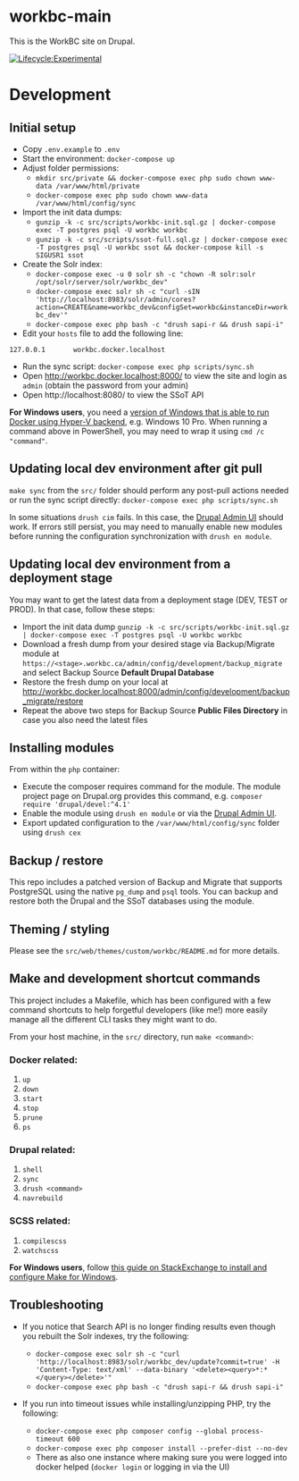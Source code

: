 workbc-main
===========

This is the WorkBC site on Drupal.

[![Lifecycle:Experimental](https://img.shields.io/badge/Lifecycle-Experimental-339999)](https://github.com/bcgov/workbc-main)

# Development
## Initial setup
- Copy `.env.example` to `.env`
- Start the environment: `docker-compose up`
- Adjust folder permissions:
  - `mkdir src/private && docker-compose exec php sudo chown www-data /var/www/html/private`
  - `docker-compose exec php sudo chown www-data /var/www/html/config/sync`
- Import the init data dumps:
  - `gunzip -k -c src/scripts/workbc-init.sql.gz | docker-compose exec -T postgres psql -U workbc workbc`
  - `gunzip -k -c src/scripts/ssot-full.sql.gz | docker-compose exec -T postgres psql -U workbc ssot && docker-compose kill -s SIGUSR1 ssot`
- Create the Solr index:
  - `docker-compose exec -u 0 solr sh -c "chown -R solr:solr /opt/solr/server/solr/workbc_dev"`
  - `docker-compose exec solr sh -c "curl -sIN 'http://localhost:8983/solr/admin/cores?action=CREATE&name=workbc_dev&configSet=workbc&instanceDir=workbc_dev'"`
  - `docker-compose exec php bash -c "drush sapi-r && drush sapi-i"`
- Edit your `hosts` file to add the following line:
```
127.0.0.1       workbc.docker.localhost
```
- Run the sync script: `docker-compose exec php scripts/sync.sh`
- Open http://workbc.docker.localhost:8000/ to view the site and login as `admin` (obtain the password from your admin)
- Open http://localhost:8080/ to view the SSoT API

**For Windows users**, you need a [version of Windows that is able to run Docker using Hyper-V backend](https://docs.docker.com/desktop/windows/install/), e.g. Windows 10 Pro. When running a command above in PowerShell, you may need to wrap it using `cmd /c "command"`.

## Updating local dev environment after git pull
`make sync` from the `src/` folder should perform any post-pull actions needed
or run the sync script directly: `docker-compose exec php scripts/sync.sh`

In some situations `drush cim` fails. In this case, the [Drupal Admin UI](http://workbc.docker.localhost:8000/admin/config/development/configuration) should work.
If errors still persist, you may need to manually enable new modules before running the configuration synchronization with `drush en module`.

## Updating local dev environment from a deployment stage
You may want to get the latest data from a deployment stage (DEV, TEST or PROD). In that case, follow these steps:
- Import the init data dump `gunzip -k -c src/scripts/workbc-init.sql.gz | docker-compose exec -T postgres psql -U workbc workbc`
- Download a fresh dump from your desired stage via Backup/Migrate module at `https://<stage>.workbc.ca/admin/config/development/backup_migrate` and select Backup Source **Default Drupal Database**
- Restore the fresh dump on your local at http://workbc.docker.localhost:8000/admin/config/development/backup_migrate/restore
- Repeat the above two steps for Backup Source **Public Files Directory** in case you also need the latest files

## Installing modules
From within the `php` container:
- Execute the composer requires command for the module. The module project page on Drupal.org provides this command, e.g. `composer require 'drupal/devel:^4.1'`
- Enable the module using `drush en module` or via the [Drupal Admin UI](http://workbc.docker.localhost:8000/admin/modules).
- Export updated configuration to the `/var/www/html/config/sync` folder using `drush cex`

## Backup / restore
This repo includes a patched version of Backup and Migrate that supports PostgreSQL using the native `pg_dump` and `psql` tools. You can backup and restore both the Drupal and the SSoT databases using the module.

## Theming / styling
Please see the `src/web/themes/custom/workbc/README.md` for more details.

## Make and development shortcut commands
This project includes a Makefile, which has been configured with a few command shortcuts to help forgetful developers (like me!) more easily manage all the different CLI tasks they might want to do.

From your host machine, in the `src/` directory, run `make <command>`:

### Docker related:
1. `up`
1. `down`
1. `start`
1. `stop`
1. `prune`
1. `ps`

### Drupal related:
1. `shell`
1. `sync`
1. `drush <command>`
1. `navrebuild`

### SCSS related:
1. `compilescss`
1. `watchscss`

**For Windows users**, follow [this guide on StackExchange to install and configure Make for Windows](https://superuser.com/a/1634350/221936).

## Troubleshooting

- If you notice that Search API is no longer finding results even though you rebuilt the Solr indexes, try the following:
  - `docker-compose exec solr sh -c "curl 'http://localhost:8983/solr/workbc_dev/update?commit=true' -H 'Content-Type: text/xml' --data-binary '<delete><query>*:*</query></delete>'"`
  - `docker-compose exec php bash -c "drush sapi-r && drush sapi-i"`

- If you run into timeout issues while installing/unzipping PHP, try the following:
  - `docker-compose exec php composer config --global process-timeout 600`
  - `docker-compose exec php composer install --prefer-dist --no-dev`
  - There as also one instance where making sure you were logged into docker helped (`docker login` or logging in via the UI)

